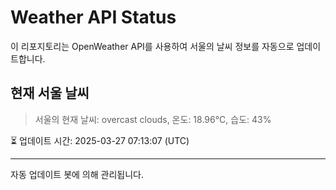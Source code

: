 
# Weather API Status

이 리포지토리는 OpenWeather API를 사용하여 서울의 날씨 정보를 자동으로 업데이트합니다.

## 현재 서울 날씨
> 서울의 현재 날씨: overcast clouds, 온도: 18.96°C, 습도: 43%

⏳ 업데이트 시간: 2025-03-27 07:13:07 (UTC)

---
자동 업데이트 봇에 의해 관리됩니다.
